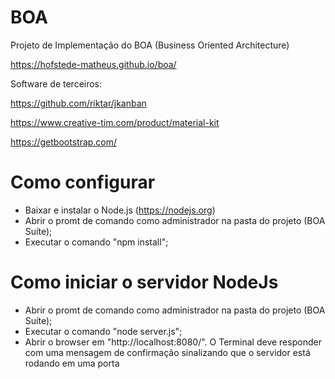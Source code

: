 # BOA
Projeto de Implementação do BOA (Business Oriented Architecture)

https://hofstede-matheus.github.io/boa/

Software de terceiros:

https://github.com/riktar/jkanban

https://www.creative-tim.com/product/material-kit

https://getbootstrap.com/

# Como configurar
- Baixar e instalar o Node.js (https://nodejs.org)
- Abrir o promt de comando como administrador na pasta do projeto (BOA Suíte);
- Executar o comando "npm install";

# Como iniciar o servidor NodeJs
- Abrir o promt de comando como administrador na pasta do projeto (BOA Suíte);
- Executar o comando "node server.js";
- Abrir o browser em "http://localhost:8080/".
O Terminal deve responder com uma mensagem de confirmação sinalizando que o servidor está rodando em uma porta
